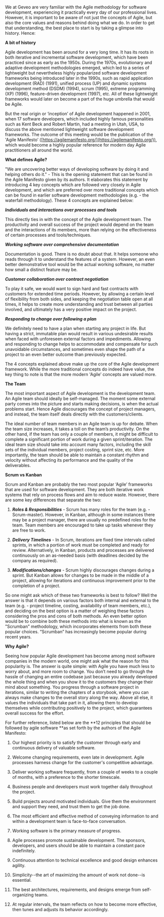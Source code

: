 We at Geveo are very familiar with the Agile methodology for software development, experiencing it practically every day of our professional lives. However, it is important to be aware of not just the concepts of Agile, but also the core values and reasons behind doing what we do. In order to get that understanding, the best place to start is by taking a glimpse into history. Hence:

**A bit of history**

Agile development has been around for a very long time. It has its roots in both iterative and incremental software development, which have been practiced since as early as the 1950s. During the 1970s, evolutionary and adaptive development methodologies emerged, which led to a series of lightweight but nevertheless highly popularized software development frameworks being introduced later in the 1990s, such as rapid application development (RAD) (1991), unified process (UP) and dynamic systems development method (DSDM) (1994), scrum (1995), extreme programming (XP) (1996), feature-driven development (1997), etc. All of these lightweight frameworks would later on become a part of the huge umbrella that would be Agile.

But the real origin or ‘inception’ of Agile development happened in 2001, when 17 software developers, which included highly famous personalities such as Kent Beck and Robert Martin, had a meeting in Utah, USA, to discuss the above mentioned lightweight software development frameworks. The outcome of this meeting would be the publication of the 'Agile Manifesto’ ([https://agilemanifesto.org/](https://agilemanifesto.org/)), which would become a highly popular reference for modern day Agile practitioners all around the world.

**What defines Agile?**

"We are uncovering better ways of developing software by doing it and helping others do it." - This is the opening statement that can be found in the Agile Manifesto given by its authors. It elaborates this statement by introducing 4 key concepts which are followed very closely in Agile development, and which are preferred over more traditional concepts which can be found in earlier software development methodologies (e.g. - the waterfall methodology). These 4 concepts are explained below:

**_Individuals and interactions over processes and tools_**

This directly ties in with the concept of the Agile development team. The productivity and overall success of the project would depend on the team and the interactions of its members, more than relying on the effectiveness of certain processes and tools/techniques.

**_Working software over comprehensive documentation_**

Documentation is good. There is no doubt about that. It helps someone who reads through it to understand the features of a system. However, an even better demonstrative tool would be the actual working software, no matter how small a distinct feature may be.

**_Customer collaboration over contract negotiation_**

To play it safe, we would want to sign hard and fast contracts with customers for extended time periods. However, by allowing a certain level of flexibility from both sides, and keeping the negotiation table open at all times, it helps to create more understanding and trust between all parties involved, and ultimately has a very positive impact on the project.

**_Responding to change over following a plan_**

We definitely need to have a plan when starting any project in life. But having a strict, immutable plan would result in various undesirable results when faced with unforeseen external factors and impediments. Allowing and responding to change helps to accommodate and compensate for such unavoidable circumstances, and sometimes even shape the path of a project to an even better outcome than previously expected.

The 4 concepts explained above make up the core of the Agile development framework. While the more traditional concepts do indeed have value, the key thing to note is that the more modern 'Agile’ concepts are valued more.

**The Team**

The most important aspect of Agile development is the development team. An Agile team should ideally be self-managed. The moment some external party comes into the picture and starts making decisions, is when the actual problems start. Hence Agile discourages the concept of project managers, and instead, the team itself deals directly with the customers/clients.

The ideal number of team members in an Agile team is up for debate. When the team size increases, it takes a toll on the team’s productivity. On the other hand, if the team has only a couple of members, it might be difficult to complete a significant portion of work during a given sprint/iteration. The ideal team size should take into account many factors, including the skill sets of the individual members, project costing, sprint size, etc. More importantly, the team should be able to maintain a constant rhythm and velocity without affecting its performance and the quality of the deliverables.

**Scrum vs Kanban**

Scrum and Kanban are probably the two most popular ‘Agile’ frameworks that are used for software development. They are both iterative work systems that rely on process flows and aim to reduce waste. However, there are some key differences that separate the two:

1. **_Roles & Responsibilities_** - Scrum has many roles for the team (e.g. - Scrum-master). However, in Kanban, although in some instances there may be a project manager, there are usually no predefined roles for the team. Team members are encouraged to take up tasks whenever they are free to work.

2. **_Delivery Timelines_** - In Scrum, iterations are fixed time intervals called sprints, in which a portion of work must be completed and ready for review. Alternatively, in Kanban, products and processes are delivered continuously on an as-needed basis (with deadlines decided by the company as required).

3. **_Modifications/changes_** - Scrum highly discourages changes during a sprint. But Kanban allows for changes to be made in the middle of a project, allowing for iterations and continuous improvement prior to the completion of a project.

So one might ask which of these two frameworks is best to follow? Well the answer is that it depends on various factors both internal and external to the team (e.g. - project timeline, costing, availability of team members, etc.), and deciding on the best option is a matter of weighing these factors considering the pros and cons of both methods. An even better option would be to combine both these methods into what is known as the "Scrumban" methodology, which incorporates elements from both these popular choices. “Scrumban” has increasingly become popular during recent years.

**Why Agile?**

Seeing how popular Agile development has become among most software companies in the modern world, one might ask what the reason for this popularity is. The answer is quite simple: with Agile you have much less to worry about, and more room to change. You don’t need to go through the hassle of changing an entire codebase just because you already developed the whole thing and when you show it to the customers they change their mind about something. You progress through a software project in iterations, similar to writing the chapters of a storybook, where you can always make changes to the overall story along the way. Above all else, it values the individuals that take part in it, allowing them to develop themselves while contributing positively to the project, which guarantees overall success for the effort.

For further reference, listed below are the **12 principles that should be followed by agile software **as set forth by the authors of the Agile Manifesto:

1. Our highest priority is to satisfy the customer through early and continuous delivery of valuable software.

2. Welcome changing requirements, even late in development. Agile processes harness change for the customer's competitive advantage.

3. Deliver working software frequently, from a couple of weeks to a couple of months, with a preference to the shorter timescale.

4. Business people and developers must work together daily throughout the project.

5. Build projects around motivated individuals. Give them the environment and support they need, and trust them to get the job done.

6. The most efficient and effective method of conveying information to and within a development team is face-to-face conversation.

7. Working software is the primary measure of progress.

8. Agile processes promote sustainable development. The sponsors, developers, and users should be able to maintain a constant pace indefinitely.

9. Continuous attention to technical excellence and good design enhances agility.

10. Simplicity--the art of maximizing the amount of work not done--is essential.

11. The best architectures, requirements, and designs emerge from self-organizing teams.

12. At regular intervals, the team reflects on how to become more effective, then tunes and adjusts its behavior accordingly.

